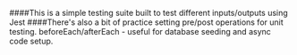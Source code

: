 ####This is a simple testing suite built to test different inputs/outputs using Jest
####There's also a bit of practice setting pre/post operations for unit testing. beforeEach/afterEach - useful for database seeding and async code setup.